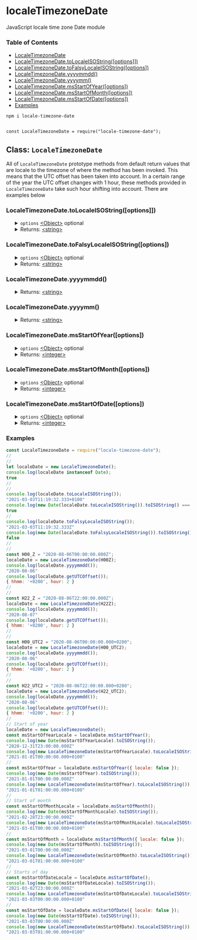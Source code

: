 # localeTimezoneDate
JavaScript locale time zone Date module
<br>
<h3>Table of Contents</h3>
<ul>
    <li><a href="https://github.com/BerendKemper/locale-timezone-date#localetimezonedate">LocaleTimezoneDate</a></li>
    <li><a href="https://github.com/BerendKemper/locale-timezone-date#localetimezonedatetolocaleisostringoptions">LocaleTimezoneDate.toLocaleISOString([options]])</a></li>
    <li><a href="https://github.com/BerendKemper/locale-timezone-date#localetimezonedatetofalsylocaleisostringoptions">LocaleTimezoneDate.toFalsyLocaleISOString([options])</a></li>
    <li><a href="https://github.com/BerendKemper/locale-timezone-date#localetimezonedateyyyymmdd">LocaleTimezoneDate.yyyymmdd()</a></li>
    <li><a href="https://github.com/BerendKemper/locale-timezone-date#localetimezonedateyyyymm">LocaleTimezoneDate.yyyymm()</a></li>
    <li><a href="https://github.com/BerendKemper/locale-timezone-date#localetimezonedatemsstartofyearoptions">LocaleTimezoneDate.msStartOfYear([options])</a></li>
    <li><a href="https://github.com/BerendKemper/locale-timezone-date#localetimezonedatemsstartofmonthoptions">LocaleTimezoneDate.msStartOfMonth([options])</a></li>
    <li><a href="https://github.com/BerendKemper/locale-timezone-date#localetimezonedatemsstartofdateoptions">LocaleTimezoneDate.msStartOfDate([options])</a></li>
    <li><a href="https://github.com/BerendKemper/locale-timezone-date#examples">Examples</a></li>
</ul>

<pre><code>npm i locale-timezone-date
<br>
const LocaleTimezoneDate = require("locale-timezone-date");</code></pre>
<h2>Class: <code>LocaleTimezoneDate</code></h2>
All of <code>LocaleTimezoneDate</code> prototype methods from default return values that are locale to the timezone of where the method has been invoked. This means that the UTC offset has been taken into account. In a certain range of the year the UTC offset changes with 1 hour, these methods provided in <code>LocaleTimezoneDate</code> take such hour shifting into account. There are examples below
<h3>LocaleTimezoneDate.toLocaleISOString([options]])</h3>
<ul>
	<details>
		<summary>
			<code>options</code> <a href="https://developer.mozilla.org/en-US/docs/Web/JavaScript/Reference/Global_Objects/Object">&lt;Object&gt;</a> optional
		</summary>
		<ul>
			<details>
				<summary>
					<code>ms</code> <a href="https://developer.mozilla.org/en-US/docs/Web/JavaScript/Data_structures#Boolean_type">&lt;Boolean&gt;</a> Default: <code>true</code>
				</summary>
				If <code>true</code> the returned value follows the notation <b>YYYY-MM-DDThh:mm:ss.ms+UTCOffset</b> and if <code>false</code> the value will follow the notation <b>YYYY-MM-DDThh:mm:ss+UTCOffset</b>.
			</details>
    	</ul>
	</details>
	<details>
		<summary>
			Returns: <a href="https://developer.mozilla.org/en-US/docs/Web/JavaScript/Data_structures#String_type">&lt;string&gt;</a>
		</summary>
		The returned value from this method <code>toLocaleISOString</code> is a date ISO string similair to the returned value from <a href="https://developer.mozilla.org/en-US/docs/Web/JavaScript/Reference/Global_Objects/Date">Date</a>.<a href="https://developer.mozilla.org/en-US/docs/Web/JavaScript/Reference/Global_Objects/Date/toISOString">ToISOString</a>. The returned value from this method <code>toLocaleISOString</code> can be parsed by JavaScript's native <a href="https://developer.mozilla.org/en-US/docs/Web/JavaScript/Reference/Global_Objects/Date">Date</a> class. The string follows the notation <b>YYYY-MM-DDThh:mm:ss[.ms]+UTCOffset</b>.
	</details>
</ul>
<h3>LocaleTimezoneDate.toFalsyLocaleISOString([options])</h3>
<ul>
	<details>
		<summary>
			<code>options</code> <a href="https://developer.mozilla.org/en-US/docs/Web/JavaScript/Reference/Global_Objects/Object">&lt;Object&gt;</a> optional
		</summary>
		<ul>
			<details>
				<summary>
					<code>ms</code> <a href="https://developer.mozilla.org/en-US/docs/Web/JavaScript/Data_structures#Boolean_type">&lt;Boolean&gt;</a> Default: <code>true</code>
				</summary>
				If <code>true</code> the returned value follows the notation <b>YYYY-MM-DDThh:mm:ss.msZ</b> and if <code>false</code> the value will follow the notation <b>YYYY-MM-DDThh:mm:ssZ</b>.
			</details>
		</ul>
	</details>
	<details>
		<summary>
			Returns: <a href="https://developer.mozilla.org/en-US/docs/Web/JavaScript/Data_structures#String_type">&lt;string&gt;</a>
		</summary>
		The returned value from this method <code>toFalsyLocaleISOString</code> is a date ISO string similair to the returned value from <a href="https://developer.mozilla.org/en-US/docs/Web/JavaScript/Reference/Global_Objects/Date">Date</a>.<a href="https://developer.mozilla.org/en-US/docs/Web/JavaScript/Reference/Global_Objects/Date/toISOString">ToISOString</a>. However, it returnes an incorrect date ISO string because the string ends with a "Z" instead of a "+UTCOffset". A "Z" indicates the timezone offset is set to UTC0 but the string is locale and therefore it returns an incorrect value. The string follows the notation <b>YYYY-MM-DDThh:mm:ss[.ms]Z</b>.
	</details>
</ul>
<h3>LocaleTimezoneDate.yyyymmdd()</h3>
<ul>
	<details>
		<summary>
			Returns: <a href="https://developer.mozilla.org/en-US/docs/Web/JavaScript/Data_structures#String_type">&lt;string&gt;</a>
		</summary>
		The returned value from this method <code>yyyymmdd</code> is a string following the notation <b>YYYY-MM-DD</b>.
	</details>
</ul>
<h3>LocaleTimezoneDate.yyyymm()</h3>
<ul>
	<details>
		<summary>
			Returns: <a href="https://developer.mozilla.org/en-US/docs/Web/JavaScript/Data_structures#String_type">&lt;string&gt;</a>
		</summary>
		The returned value from this method <code>yyyymm</code> is a string following the notation <b>YYYY-MM</b>.
	</details>
</ul>
<h3>LocaleTimezoneDate.msStartOfYear([options])</h3>
<ul>
	<details>
		<summary>
			<code>options</code> <a href="https://developer.mozilla.org/en-US/docs/Web/JavaScript/Reference/Global_Objects/Object">&lt;Object&gt;</a> optional
		</summary>
		<ul>
			<details>
				<summary>
					<code>locale</code> <a href="https://developer.mozilla.org/en-US/docs/Web/JavaScript/Data_structures#Boolean_type">&lt;Boolean&gt;</a> Default: <code>true</code>
				</summary>
				If <code>true</code> the returned value from this method <code>msStartOfYear</code> is set to locale timezone and if <code>false</code> the returned value is set to UTC0.
			</details>
		</ul>
	</details>
	<details>
		<summary>
			Returns: <a href="https://developer.mozilla.org/en-US/docs/Web/JavaScript/Data_structures#Number_type">&lt;integer&gt;</a>
		</summary>
		The returned value from this method <code>msStartOfYear</code> is the time in milliseconds after Epoch of the start of the year from the <code>LocaleTimezoneDate</code> instance. The time in milliseconds after Epoch can be parsed into a correct JavaScript's native <a href="https://developer.mozilla.org/en-US/docs/Web/JavaScript/Reference/Global_Objects/Date">Date</a> instance.
	</details>
</ul>
<h3>LocaleTimezoneDate.msStartOfMonth([options])</h3>
<ul>
	<details>
		<summary>
			<code>options</code> <a href="https://developer.mozilla.org/en-US/docs/Web/JavaScript/Reference/Global_Objects/Object">&lt;Object&gt;</a> optional
		</summary>
		<ul>
			<details>
				<summary>
					<code>locale</code> <a href="https://developer.mozilla.org/en-US/docs/Web/JavaScript/Data_structures#Boolean_type">&lt;Boolean&gt;</a> Default: <code>true</code>
				</summary>
				If <code>true</code> the returned value of this method <code>startMonthToMs</code> is set to locale timezone and if <code>false</code> the returned value is set to UTC0.
			</details>
		</ul>
	</details>
	<details>
		<summary>
			Returns: <a href="https://developer.mozilla.org/en-US/docs/Web/JavaScript/Data_structures#Number_type">&lt;integer&gt;</a>
		</summary>
		The returned value from this method <code>startMonthToMs</code> is the time in milliseconds after Epoch of the start of the month from the <code>LocaleTimezoneDate</code> instance. The time in milliseconds after Epoch can be parsed into a correct JavaScript's native <a href="https://developer.mozilla.org/en-US/docs/Web/JavaScript/Reference/Global_Objects/Date">Date</a> instance.
	</details>
</ul>
<h3>LocaleTimezoneDate.msStartOfDate([options])</h3>
<ul>
	<details>
		<summary>
			<code>options</code> <a href="https://developer.mozilla.org/en-US/docs/Web/JavaScript/Reference/Global_Objects/Object">&lt;Object&gt;</a> optional
		</summary>
		<ul>
			<details>
				<summary>
					<code>locale</code> <a href="https://developer.mozilla.org/en-US/docs/Web/JavaScript/Data_structures#Boolean_type">&lt;Boolean&gt;</a> Default: <code>true</code>
				</summary>
				If <code>true</code> the returned value of this method <code>startDateToMs</code> is set to locale timezone and if <code>false</code> the returned value is set to UTC0.
			</details>
		</ul>
	</details>
	<details>
		<summary>
			Returns: <a href="https://developer.mozilla.org/en-US/docs/Web/JavaScript/Data_structures#Number_type">&lt;integer&gt;</a>
		</summary>
		The returned value from this method <code>startDateToMs</code> is the time in milliseconds after Epoch of the start of the day from the <code>LocaleTimezoneDate</code> instance. The time in milliseconds after Epoch can be parsed into a correct JavaScript's native <a href="https://developer.mozilla.org/en-US/docs/Web/JavaScript/Reference/Global_Objects/Date">Date</a> instance.
	</details>
</ul>
<h3>Examples</h3>

```javascript
const LocaleTimezoneDate = require("locale-timezone-date");
//
//
let localeDate = new LocaleTimezoneDate();
console.log(localeDate instanceof Date);
true
//
//
console.log(localeDate.toLocaleISOString());
"2021-03-03T11:19:32.333+0100"
console.log(new Date(localeDate.toLocaleISOString()).toISOString() === localeDate.toISOString());
true
//
console.log(localeDate.toFalsyLocaleISOString());
"2021-03-03T11:19:32.333Z"
console.log(new Date(localeDate.toFalsyLocaleISOString()).toISOString() === localeDate.toISOString());
false
//
//
const H00_Z = "2020-08-06T00:00:00.000Z";
localeDate = new LocaleTimezoneDate(H00Z);
console.log(localeDate.yyyymmdd());
"2020-08-06"
console.log(localeDate.getUTCOffset());
{ hhmm: '+0200', hour: 2 }
//
//
const H22_Z = "2020-08-06T22:00:00.000Z";
localeDate = new LocaleTimezoneDate(H22Z);
console.log(localeDate.yyyymmdd());
"2020-08-07"
console.log(localeDate.getUTCOffset());
{ hhmm: '+0200', hour: 2 }
//
//
const H00_UTC2 = "2020-08-06T00:00:00.000+0200";
localeDate = new LocaleTimezoneDate(H00_UTC2);
console.log(localeDate.yyyymmdd());
"2020-08-06"
console.log(localeDate.getUTCOffset());
{ hhmm: '+0200', hour: 2 }
//
//
const H22_UTC2 = "2020-08-06T22:00:00.000+0200";
localeDate = new LocaleTimezoneDate(H22_UTC2);
console.log(localeDate.yyyymmdd());
"2020-08-06"
console.log(localeDate.getUTCOffset());
{ hhmm: '+0200', hour: 2 }
//
// Start of year
localeDate = new LocaleTimezoneDate();
const msStartOfYearLocale = localeDate.msStartOfYear();
console.log(new Date(msStartOfYearLocale).toISOString());
"2020-12-31T23:00:00.000Z"
console.log(new LocaleTimezoneDate(msStartOfYearLocale).toLocaleISOString());
"2021-01-01T00:00:00.000+0100"
//
const msStartOfYear = localeDate.msStartOfYear({ locale: false });
console.log(new Date(msStartOfYear).toISOString());
"2021-01-01T00:00:00.000Z"
console.log(new LocaleTimezoneDate(msStartOfYear).toLocaleISOString());
"2021-01-01T01:00:00.000+0100"
//
// Start of month
const msStartOfMonthLocale = localeDate.msStartOfMonth();
console.log(new Date(msStartOfMonthLocale).toISOString());
"2021-02-28T23:00:00.000Z"
console.log(new LocaleTimezoneDate(msStartOfMonthLocale).toLocaleISOString());
"2021-03-01T00:00:00.000+0100"
//
const msStartOfMonth = localeDate.msStartOfMonth({ locale: false });
console.log(new Date(msStartOfMonth).toISOString());
"2021-03-01T00:00:00.000Z"
console.log(new LocaleTimezoneDate(msStartOfMonth).toLocaleISOString());
"2021-03-01T01:00:00.000+0100"
//
// Starts of day
const msStartOfDateLocale = localeDate.msStartOfDate();
console.log(new Date(msStartOfDateLocale).toISOString());
"2021-03-02T23:00:00.000Z"
console.log(new LocaleTimezoneDate(msStartOfDateLocale).toLocaleISOString());
"2021-03-03T00:00:00.000+0100"
//
const msStartOfDate = localeDate.msStartOfDate({ locale: false });
console.log(new Date(msStartOfDate).toISOString());
"2021-03-03T00:00:00.000Z"
console.log(new LocaleTimezoneDate(msStartOfDate).toLocaleISOString());
"2021-03-03T01:00:00.000+0100"
```



